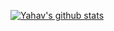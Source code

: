 [![Yahav's github stats](https://github-readme-stats.vercel.app/api?username=yahavi&hide=stars&count_private=true&show_icons=true&include_all_commits=true)](https://github.com/anuraghazra/github-readme-stats)
